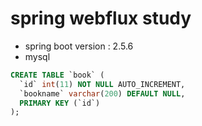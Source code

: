 # spring webflux study

* spring boot version : 2.5.6
* mysql

```sql
CREATE TABLE `book` (
  `id` int(11) NOT NULL AUTO_INCREMENT,
  `bookname` varchar(200) DEFAULT NULL,
  PRIMARY KEY (`id`)
);
```